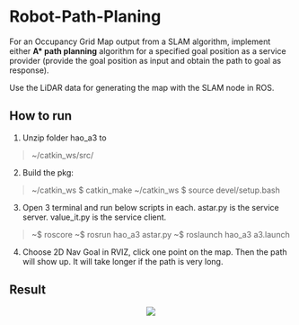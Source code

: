 # Robot-Path-Planing

For an Occupancy Grid Map output from a SLAM algorithm, implement either __A* path planning__ algorithm for a specified goal position as a service provider (provide the goal
position as input and obtain the path to goal as response). 

Use the LiDAR data for generating the map with the SLAM node in ROS.

## How to run

1. Unzip folder hao_a3 to 
>    ~/catkin_ws/src/ 

2. Build the pkg: 
>   ~/catkin_ws $ catkin_make
>   ~/catkin_ws $  source devel/setup.bash

3. Open 3 terminal and run below scripts in each. 
     astar.py is the service server. 
     value_it.py is the service client. 
>   ~$ roscore
>   ~$ rosrun hao_a3 astar.py 
>   ~$ roslaunch hao_a3  a3.launch 

4. Choose 2D Nav Goal in RVIZ, click one point on the map. 
    Then the path will show up. 
    It will take longer if the path is very long. 
    

## Result
<div align="center">
  <img src="https://www.tensorflow.org/images/tf_logo_social.png">
</div>

